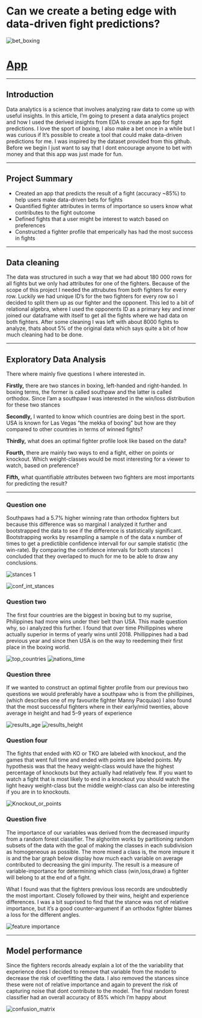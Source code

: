 # Can we create a beting edge with data-driven fight predictions?
![bet_boxing](https://user-images.githubusercontent.com/88820508/148267698-31d5748e-9434-4acc-a99e-efe87a966498.jpg)
# [App](https://share.streamlit.io/gabriele-frattini/fight-prediction/main/app.py)

***

## Introduction
Data analytics is a science that involves analyzing raw data to come up with useful insights.
In this article, I’m going to present a data analytics project and how I used the derived insights from EDA to create an app for fight predictions.
I love the sport of boxing, I also make a bet once in a while but I was curious if It’s possible to create a tool that could make data-driven predictions for me. I was inspired by the dataset provided from this github. Before we begin I just want to say that I dont encourage anyone to bet with money and that this app was just made for fun.

***

## Project Summary
- Created an app that predicts the result of a fight (accuracy ~85%) to help users make data-driven bets for fights
- Quantified fighter attributes in terms of importance so users know what contributes to the fight outcome
- Defined fights that a user might be interest to watch based on preferences
- Constructed a fighter profile that emperically has had the most success in fights

***

## Data cleaning
The data was structured in such a way that we had about 180 000 rows for all fights but we only had attributes for one of the fighters. Because of the scope of this project I needed the attrubutes from both fighters for every row.
Luckily we had unique ID’s for the two fighters for every row so I decided to split them up as our fighter and the opponent. This led to a bit of relational algebra, where I used the opponents ID as a primary key and inner joined our dataframe with itself to get all the fights where we had data on both fighters. After some cleaning I was left with about 8000 fights to analyze, thats about 5% of the original data which says quite a bit of how much cleaning had to be done.

***

## Exploratory Data Analysis

There where mainly five questions I where interested in.

**Firstly,** there are two stances in boxing, left-handed and right-handed. In boxing terms, the former is called southpaw and the latter is called orthodox. Since I’am a southpaw I was interested in the win/loss distribution for these two stances

**Secondly,** I wanted to know which countries are doing best in the sport. USA is known for Las Vegas “the mekka of boxing” but how are they compared to other countries in terms of winned fights?

**Thirdly,** what does an optimal fighter profile look like based on the data?

**Fourth,** there are mainly two ways to end a fight, either on points or knockout. Which weight-classes would be most interesting for a viewer to watch, based on preference?

**Fifth,** what quantifiable attributes between two fighters are most importants for predicting the result?

***

### Question one
Southpaws had a 5.7% higher winning rate than orthodox fighters but because this difference was so marginal I analyzed it further and bootstrapped the data to see if the difference is statistically significant. Bootstrapping works by resampling a sample n of the data x number of times to get a predictible confidence intervall for our sample statistic (the win-rate). By comparing the confidence intervals for both stances I concluded that they overlaped to much for me to be able to draw any conclusions.

![stances 1](https://user-images.githubusercontent.com/88820508/148268241-65517395-2f5b-44d8-a79d-2af8b18dd800.png)

![conf_int_stances](https://user-images.githubusercontent.com/88820508/148268280-eb841c70-964b-478a-ae54-0c6033d9494d.png)


### Question two
The first four countries are the biggest in boxing but to my suprise, Philippines had more wins under their belt than USA. This made question why, so i analyzed this further.
I found that over time Phillippines where actually superior in terms of yearly wins until 2018. Phillippines had a bad previous year and since then USA is on the way to reedeming their first place in the boxing world.

![top_countries](https://user-images.githubusercontent.com/88820508/148268395-5c8e5dcd-49cc-40ca-b24d-7a67125cb9df.png)
![nations_time](https://user-images.githubusercontent.com/88820508/148268404-3da1b90d-2845-42fa-bb2b-059d8bb0be4a.png)


### Question three
If we wanted to construct an optimal fighter profile from our previous two questions we would preferably have a southpaw who is from the phillipines, (which describes one of my favourite fighter Manny Pacquiao)
I also found that the most successful fighters where in their early/mid twenties, above average in height and had 5–9 years of experience

![results_age](https://user-images.githubusercontent.com/96744665/148268897-24d7bdce-59e0-4375-ae40-c7f55421912c.png)
![results_height](https://user-images.githubusercontent.com/96744665/148268909-f94cdf98-66ac-403b-99eb-f35950b2fa71.png)


### Question four
The fights that ended with KO or TKO are labeled with knockout, and the games that went full time and ended with points are labeled points.
My hypothesis was that the heavy weight-class would have the highest percentage of knockouts but they actually had relatively few. If you want to watch a fight that is most likely to end in a knockout you should watch the light heavy weight-class but the middle weight-class can also be interesting if you are in to knockouts.

![Knockout_or_points](https://user-images.githubusercontent.com/96744665/148268992-16d39b56-d467-4409-8ee1-5f88116be411.png)


### Question five
The importance of our variables was derived from the decreased impurity from a random forest classifier. The alghoritm works by partitioning random subsets of the data with the goal of making the classes in each subdivision as homogeneous as possible. The more mixed a class is, the more impure it is and the bar graph below display how much each variable on average contributed to decreasing the gini impurity. The result is a measure of variable-importance for determining which class (win,loss,draw) a fighter will belong to at the end of a fight.

What I found was that the fighters previous loss records are undoubtedly the most important. Closely followed by their wins, height and experience differences. I was a bit suprised to find that the stance was not of relative importance, but it’s a good counter-argument if an orthodox fighter blames a loss for the different angles.

![feature importance](https://user-images.githubusercontent.com/96744665/148269061-fa3519eb-150f-44f5-a369-5496d073d74f.png)

***

## Model performance
Since the fighters records already explain a lot of the the variability that experience does I decided to remove that variable from the model to decrease the risk of overfitting the data. I also removed the stances since these were not of relative importance and again to prevent the risk of capturing noise that dont contribute to the model.
The final random forest classifier had an overall accuracy of 85% which I’m happy about

![confusion_matrix](https://user-images.githubusercontent.com/96744665/148269142-4a064849-a97f-4e16-8e8d-7515ebeefdbc.png)

